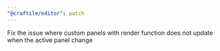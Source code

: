 ```yaml
---
"@craftile/editor": patch
---
```


Fix the issue where custom panels with render function does not update when the active panel change
